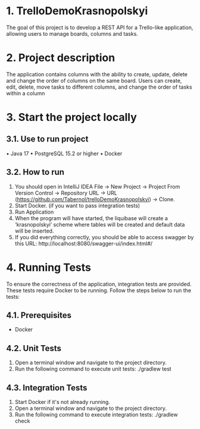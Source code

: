 # 1. TrelloDemoKrasnopolskyi
The goal of this project is to develop a REST API for a Trello-like application,
allowing users to manage boards, columns and tasks.

# 2. Project description
The application contains columns with the ability to 
create, update, delete and change the order of columns on the same board.
Users can create, edit, delete, move tasks to different columns, 
and change the order of tasks within a column

# 3.  Start the project locally
## 3.1. Use to run project
•	Java 17
•	PostgreSQL 15.2 or higher
•	Docker

## 3.2. How to run
1. You should open in IntelliJ IDEA 
File -> New Project -> Project From Version Control -> Repository URL ->
URL (https://github.com/Tabernol/trelloDemoKrasnopolskyi) -> Clone.
2. Start Docker. (if you want to pass integration tests)
3. Run Application
4. When the program will have started, the liquibase will create a ‘krasnopolskyi’ scheme
where tables will be created and default data will be inserted.
5. If you did everything correctly, you should be able to access swagger by this URL:
http://localhost:8080/swagger-ui/index.html#/

# 4. Running Tests
To ensure the correctness of the application, integration tests are provided.
These tests require Docker to be running. Follow the steps below to run the tests:

## 4.1. Prerequisites
- Docker

## 4.2. Unit Tests
1. Open a terminal window and navigate to the project directory.
2. Run the following command to execute unit tests:
   ./gradlew test

## 4.3. Integration Tests
1. Start Docker if it's not already running.
2. Open a terminal window and navigate to the project directory.
3. Run the following command to execute integration tests:
   ./gradlew check